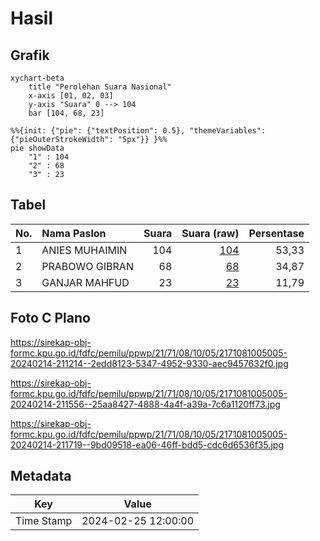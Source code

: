# Hasil

## Grafik

```mermaid
xychart-beta
    title "Perolehan Suara Nasional"
    x-axis [01, 02, 03]
    y-axis "Suara" 0 --> 104
    bar [104, 68, 23]
```

```mermaid
%%{init: {"pie": {"textPosition": 0.5}, "themeVariables": {"pieOuterStrokeWidth": "5px"}} }%%
pie showData
    "1" : 104
    "2" : 68
    "3" : 23
```

## Tabel

| No. | Nama Paslon    | Suara | Suara (raw) | Persentase |
|:--- |:-------------- | -----:| -----------:| ----------:|
| 1   | ANIES MUHAIMIN | 104   | [104][p-1]  | 53,33      |
| 2   | PRABOWO GIBRAN | 68    | [68][p-2]   | 34,87      |
| 3   | GANJAR MAHFUD  | 23    | [23][p-3]   | 11,79      |


[p-1]: https://github.com/gigit-pemilu/pemilu-2024/blob/main/pilpres/hitung-suara/sub/21-kepulauan-riau/sub/71-kota-batam/sub/08-galang/sub/1005-rempang-cate/sub/005-tps/sub/paslon-1.txt
[p-2]: https://github.com/gigit-pemilu/pemilu-2024/blob/main/pilpres/hitung-suara/sub/21-kepulauan-riau/sub/71-kota-batam/sub/08-galang/sub/1005-rempang-cate/sub/005-tps/sub/paslon-2.txt
[p-3]: https://github.com/gigit-pemilu/pemilu-2024/blob/main/pilpres/hitung-suara/sub/21-kepulauan-riau/sub/71-kota-batam/sub/08-galang/sub/1005-rempang-cate/sub/005-tps/sub/paslon-3.txt

## Foto C Plano

https://sirekap-obj-formc.kpu.go.id/fdfc/pemilu/ppwp/21/71/08/10/05/2171081005005-20240214-211214--2edd8123-5347-4952-9330-aec9457632f0.jpg

https://sirekap-obj-formc.kpu.go.id/fdfc/pemilu/ppwp/21/71/08/10/05/2171081005005-20240214-211556--25aa8427-4888-4a4f-a39a-7c6a1120ff73.jpg

https://sirekap-obj-formc.kpu.go.id/fdfc/pemilu/ppwp/21/71/08/10/05/2171081005005-20240214-211719--9bd09518-ea06-46ff-bdd5-cdc6d6536f35.jpg


## Metadata

| Key        | Value               |
| ---------- | ------------------- |
| Time Stamp | 2024-02-25 12:00:00 |



